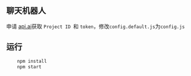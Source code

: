 ## 聊天机器人

申请 [api.ai](https://api.ai/)获取 `Project ID
`和 `token`，修改`config.default.js`为`config.js`

## 运行
```bash
    npm install
    npm start
```
